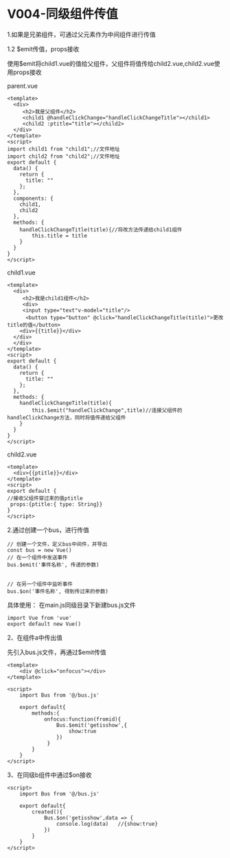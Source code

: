 # V004-同级组件传值

1.如果是兄弟组件，可通过父元素作为中间组件进行传值 


1.2 $emit传值，props接收

使用$emit将child1.vue的值给父组件，父组件将值传给child2.vue,child2.vue使用props接收

parent.vue
```
<template>
  <div>
     <h2>我是父组件</h2>
     <child1 @handleClickChange="handleClickChangeTitle"></child1>
     <child2 :ptitle="title"></child2>
  </div>
</template>
<script>
import child1 from "child1";//文件地址
import child2 from "child2";//文件地址
export default {
  data() {
    return {
      title: ""
    };
  },
  components: {
    child1,
    child2
  },
  methods: {
    handleClickChangeTitle(title){//将改方法传递给child1组件
        this.title = title
    }
  }
}
</script>
```

child1.vue

```
<template>
  <div>
     <h2>我是child1组件</h2>
     <div>
     <input type="text"v-model="title"/>
      <button type="button" @click="handleClickChangeTitle(title)">更改title的值</button>
    <div>{{title}}</div>
  </div>
  </div>
</template>
<script>
export default {
  data() {
    return {
      title: ""
    };
  },
  methods: {
    handleClickChangeTitle(title){
        this.$emit("handleClickChange",title)//连接父组件的handleClickChange方法，同时将值传递给父组件
    }
  }
}
</script>
```

child2.vue
```
<template>
  <div>{{ptitle}}</div>
</template>
<script>
export default {
//接收父组件穿过来的值ptitle
 props:{ptitle:{ type: String}}
}
</script>
```




2.通过创建一个bus，进行传值

```
// 创建一个文件，定义bus中间件，并导出
const bus = new Vue()
// 在一个组件中发送事件
bus.$emit('事件名称', 传递的参数)


// 在另一个组件中监听事件
bus.$on('事件名称', 得到传过来的参数)
```


具体使用：
在main.js同级目录下新建bus.js文件

```
import Vue from 'vue'
export default new Vue()

```

2、在组件a中传出值

先引入bus.js文件，再通过$emit传值

```
<template>
	<div @click="onfocus"></div>
</template>

<script>
    import Bus from '@/bus.js'
    
	export default{
		methods:{
	    	onfocus:function(fromid){
		    	Bus.$emit('getisshow',{
		    		show:true
		    	})
		     }
	    }
	}
</script>
```


3、在同级b组件中通过$on接收

```
<script>
    import Bus from '@/bus.js'
    
	export default{
		created(){
			Bus.$on('getisshow',data => {
				console.log(data)   //{show:true}
			})
		}
	}
</script>

```

